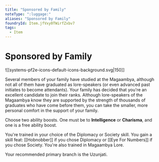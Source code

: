 ```yaml
---
title: "Sponsored by Family"
noteType: ":luggage:"
aliases: "Sponsored by Family"
foundryId: Item.jfVxy0TWirfZxbv7
tags:
  - Item
---
```


# Sponsored by Family
![[systems-pf2e-icons-default-icons-background.svg|150]]

Several members of your family have studied at the Magaambya, although not all of them have graduated as lore-speakers (or even advanced past initiates to become attendants). Your family has decided that you're an excellent candidate to join their ranks. Although lore-speakers of the Magaambya know they are supported by the strength of thousands of graduates who have come before them, you can take the smaller, more personal comfort in the support of your family.

Choose two ability boosts. One must be to **Intelligence** or **Charisma**, and one is a free ability boost.

You're trained in your choice of the Diplomacy or Society skill. You gain a skill feat: [[Hobnobber]] if you chose Diplomacy or [[Eye For Numbers]] if you chose Society. You're also trained in Magaambya Lore.

Your recommended primary branch is the Uzunjati.
